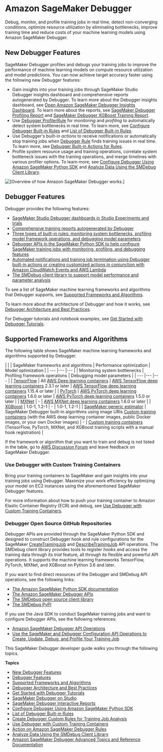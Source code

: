 # Amazon SageMaker Debugger<a name="train-debugger"></a>

Debug, monitor, and profile training jobs in real time, detect non\-converging conditions, optimize resource utilization by eliminating bottlenecks, improve training time and reduce costs of your machine learning models using Amazon SageMaker Debugger\.

## New Debugger Features<a name="debugger-features-new"></a>

SageMaker Debugger profiles and debugs your training jobs to improve the performance of machine learning models on compute resource utilization and model predictions\. You can now achieve target accuracy faster using the following new Debugger features:
+ Gain insights into your training jobs through SageMaker Studio Debugger insights dashboard and comprehensive reports autogenerated by Debugger\. To learn more about the Debugger insights dashboard, see [Open Amazon SageMaker Debugger Insights Dashboard](debugger-on-studio-insights.md)\. To learn more about the reports, see [SageMaker Debugger Profiling Report](debugger-profiling-report.md) and [SageMaker Debugger XGBoost Training Report](debugger-training-xgboost-report.md)\.
+ Use [Debugger ProfilerRule](debugger-built-in-rules.md#debugger-built-in-rules-ProfilerRule) for *monitoring* and *profiling* to automatically detect system bottlenecks in real time\. To learn more, see [Configure Debugger Built\-in Rules](use-debugger-built-in-rules.md) and [List of Debugger Built\-in Rules](debugger-built-in-rules.md)\.
+ Use Debugger's built\-in *actions* to receive notifications or automatically stop training jobs when [Debugger Rule](debugger-built-in-rules.md#debugger-built-in-rules-Rule) finds training issues in real time\. To learn more, see [Debugger Built\-in Actions for Rules](debugger-built-in-actions.md)\.
+ Profile system resource usage and training operations, correlate system bottleneck issues with the training operations, and merge timelines with various profiler options\. To learn more, see [Configure Debugger Using Amazon SageMaker Python SDK](debugger-configuration.md) and [Analyze Data Using the SMDebug Client Library](debugger-analyze-data.md)\.

![\[Overview of how Amazon SageMaker Debugger works.\]](http://docs.aws.amazon.com/sagemaker/latest/dg/images/debugger/debugger-intro-reinvent2020-2.png)

## Debugger Features<a name="debugger-features"></a>

Debugger provides the following features:
+ [SageMaker Studio Debugger dashboards in Studio Experiments and trials](debugger-on-studio.md)
+ [Comprehensive training reports autogenerated by Debugger](debugger-report.md)
+ [Three types of built\-in rules: monitoring system bottlenecks, profiling model framework operations, and debugging model parameters](debugger-built-in-rules.md)
+ [Debugger APIs in the SageMaker Python SDK to help configure SageMaker training jobs with monitoring, profiling, and debugging features](debugger-configuration.md)
+ [Automated notifications and training job termination using Debugger built\-in actions or creating customized actions in conjunction with Amazon CloudWatch Events and AWS Lambda](debugger-action-on-rules.md)
+ [The SMDebug client library to support model performance and parameter analysis](debugger-analyze-data.md)

To see a list of SageMaker machine learning frameworks and algorithms that Debugger supports, see [Supported Frameworks and Algorithms](#debugger-supported-frameworks)\. 

To learn more about the architecture of Debugger and how it works, see [Debugger Architecture and Best Practices](debugger-how-it-works.md)\.

For Debugger tutorials and notebook examples, see [Get Started with Debugger Tutorials](debugger-tutorial.md)\.

## Supported Frameworks and Algorithms<a name="debugger-supported-frameworks"></a>

The following table shows SageMaker machine learning frameworks and algorithms supported by Debugger\. 


| 
| 
| SageMaker frameworks and algorithms | Performance optimization | Model optimization | 
| --- |--- |--- |
|  Monitoring system bottlenecks  |  Profiling framework operations  |  Debugging model parameters  | 
| --- |--- |--- |
|  [TensorFlow](https://sagemaker.readthedocs.io/en/stable/using_tf.html)   |  All [AWS Deep learning containers](https://github.com/aws/deep-learning-containers/blob/master/available_images.md#general-framework-containers)  |  [AWS TensorFlow deep learning containers](https://github.com/aws/deep-learning-containers/blob/master/available_images.md#general-framework-containers) 2\.3\.1 or later  |  [AWS TensorFlow deep learning containers](https://github.com/aws/deep-learning-containers/blob/master/available_images.md#general-framework-containers) 1\.15\.4 or later  | 
|  [PyTorch](https://sagemaker.readthedocs.io/en/stable/using_pytorch.html)  |  [AWS PyTorch deep learning containers](https://github.com/aws/deep-learning-containers/blob/master/available_images.md#general-framework-containers) 1\.6\.0 or later  |  [AWS PyTorch deep learning containers](https://github.com/aws/deep-learning-containers/blob/master/available_images.md#general-framework-containers) 1\.5\.0 or later  | 
|  [MXNet](https://sagemaker.readthedocs.io/en/stable/using_mxnet.html)   |  \-  |  [AWS MXNet deep learning containers](https://github.com/aws/deep-learning-containers/blob/master/available_images.md#general-framework-containers) 1\.6\.0 or later  | 
|  [XGBoost](https://sagemaker.readthedocs.io/en/stable/frameworks/xgboost/using_xgboost.html)  |  1\.0\-1, 1\.2\-1  | \- |  1\.0\-1, 1\.2\-1  | 
|  [SageMaker generic estimator](https://sagemaker.readthedocs.io/en/stable/api/training/estimators.html)  |  SageMaker Debugger built\-in algorithms using image URIs [Custom training containers](debugger-bring-your-own-container.md) \(with the AWS deep learning container images, public Docker images, or your own Docker images\)  | \- |  [Custom training containers](debugger-bring-your-own-container.md) \(TensorFlow, PyTorch, MXNet, and XGBoost training scripts with a manual hook registration\)  | 

If the framework or algorithm that you want to train and debug is not listed in the table, go to [AWS Discussion Forum](https://forums.aws.amazon.com/) and leave feedback on SageMaker Debugger\.

### Use Debugger with Custom Training Containers<a name="debugger-byoc-intro"></a>

Bring your training containers to SageMaker and gain insights into your training jobs using Debugger\. Maximize your work efficiency by optimizing your model on EC2 instances using the aforementioned SageMaker Debugger features\. 

For more information about how to push your training container to Amazon Elastic Container Registry \(ECR\) and debug, see [Use Debugger with Custom Training Containers](debugger-bring-your-own-container.md)\.

### Debugger Open Source GitHub Repositories<a name="debugger-opensource"></a>

Debugger APIs are provided through the SageMaker Python SDK and designed to construct Debugger hook and rule configurations for the SageMaker [ CreateTrainingJob](https://docs.aws.amazon.com/sagemaker/latest/APIReference/API_CreateTrainingJob.html) and [ DescribeTrainingJob](https://docs.aws.amazon.com/sagemaker/latest/APIReference/API_DescribeTrainingJob.html) API operations\. The SMDebug client library provides tools to register *hooks* and access the training data through its *trial* feature, all through its flexible and powerful API operations\. It supports the machine learning frameworks TensorFlow, PyTorch, MXNet, and XGBoost on Python 3\.6 and later\. 

If you want to find direct resources of the Debugger and SMDebug API operations, see the following links: 
+ [The Amazon SageMaker Python SDK documentation](https://sagemaker.readthedocs.io/en/stable/amazon_sagemaker_debugger.html)
+ [The Amazon SageMaker Debugger APIs](https://sagemaker.readthedocs.io/en/stable/api/training/debugger.html)
+ [The SMDebug open source client library](https://github.com/awslabs/sagemaker-debugger#amazon-sagemaker-debugger)
+ [The SMDebug PyPI](https://pypi.org/project/smdebug/)

If you use the Java SDK to conduct SageMaker training jobs and want to configure Debugger APIs, see the following references:
+ [ Amazon SageMaker Debugger API Operations](debugger-apis.md)
+ [Use the SageMaker and Debugger Configuration API Operations to Create, Update, Debug, and Profile Your Training Job](debugger-createtrainingjob-api.md)

This SageMaker Debugger developer guide walks you through the following topics\.

**Topics**
+ [New Debugger Features](#debugger-features-new)
+ [Debugger Features](#debugger-features)
+ [Supported Frameworks and Algorithms](#debugger-supported-frameworks)
+ [Debugger Architecture and Best Practices](debugger-how-it-works.md)
+ [Get Started with Debugger Tutorials](debugger-tutorial.md)
+ [SageMaker Debugger on Studio](debugger-on-studio.md)
+ [SageMaker Debugger Interactive Reports](debugger-report.md)
+ [Configure Debugger Using Amazon SageMaker Python SDK](debugger-configuration.md)
+ [List of Debugger Built\-in Rules](debugger-built-in-rules.md)
+ [Create Debugger Custom Rules for Training Job Analysis](debugger-custom-rules.md)
+ [Use Debugger with Custom Training Containers](debugger-bring-your-own-container.md)
+ [Action on Amazon SageMaker Debugger Rules](debugger-action-on-rules.md)
+ [Analyze Data Using the SMDebug Client Library](debugger-analyze-data.md)
+ [Amazon SageMaker Debugger Advanced Topics and Reference Documentation](debugger-reference.md)